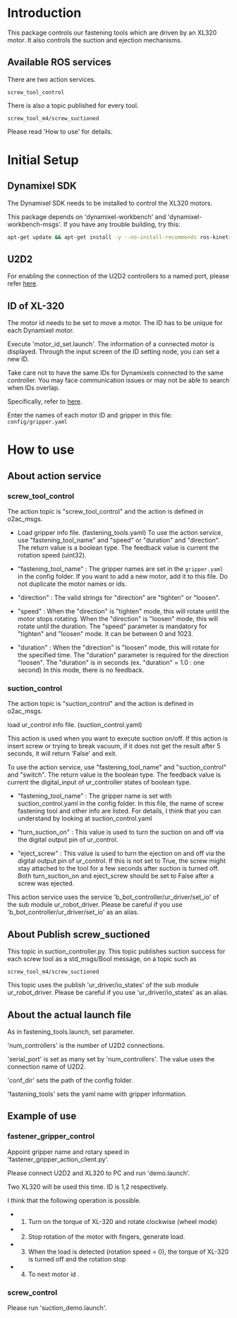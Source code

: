 # Introduction
This package controls our fastening tools which are driven by an XL320 motor. 
It also controls the suction and ejection mechanisms.

## Available ROS services
There are two action services.

```
screw_tool_control
```

There is also a topic published for every tool.

```
screw_tool_m4/screw_suctioned
```

Please read 'How to use' for details. 

# Initial Setup
## Dynamixel SDK

The Dynamixel SDK needs to be installed to control the XL320 motors.

This package depends on 'dynamixel-workbench' and 'dynamixel-workbench-msgs'. If you have any trouble building, try this:
```bash
apt-get update && apt-get install -y --no-install-recommends ros-kinetic-dynamixel-sdk
```

## U2D2

For enabling the connection of the U2D2 controllers to a named port, please refer [here](https://gitlab.com/o2ac/ur-o2ac/blob/develop/udev-rules.md).

## ID of XL-320

The motor id needs to be set to move a motor. The ID has to be unique for each Dynamixel motor.

Execute 'motor_id_set.launch'.
The information of a connected motor is displayed.
Through the input screen of the ID setting node, you can set a new ID.

Take care not to have the same IDs for Dynamixels connected to the same controller. You may face communication issues or may not be able to search when IDs overlap.

Specifically, refer to [here](http://support.robotis.com/en/product/actuator/dynamixel_x/xl_series/xl-320.htm#Actuator_Address_03).

Enter the names of each motor ID and gripper in this file: `config/gripper.yaml`

# How to use
## About action service

### screw_tool_control

The action topic is "screw_tool_control" and the action is defined in o2ac_msgs.

- Load gripper info file. (fastening_tools.yaml)
To use the action service, use "fastening_tool_name" and "speed" or "duration" and "direction".
The return value is a boolean type.
The feedback value is current the rotation speed (uint32).

- "fastening_tool_name" : 
The gripper names are set in the `gripper.yaml` in the config folder.
If you want to add a new motor, add it to this file.
Do not duplicate the motor names or ids.

- "direction" : 
The valid strings for "direction" are "tighten" or "loosen".

- "speed" : 
When the "direction" is "tighten" mode, this will rotate until the motor stops rotating.
When the "direction" is "loosen" mode, this will rotate until the duration.
The "speed" parameter is mandatory for "tighten" and "loosen" mode.
It can be between 0 and 1023.

- "duration" : 
When the "direction" is "loosen" mode, this will rotate for the specified time.
The "duration" parameter is required for the direction "loosen".
The "duration" is in seconds (ex. "duration" = 1.0 : one second) 
In this mode, there is no feedback.

### suction_control

The action topic is "suction_control" and the action is defined in o2ac_msgs.

load ur_control info file. (suction_control.yaml)

This action is used when you want to execute suction on/off.
If this action is insert screw or trying to break vacuum, if it does not get the result after 5 seconds, it will return 'False' and exit.

To use the action service, use "fastening_tool_name" and "suction_control" and "switch".
The return value is the boolean type.
The feedback value is current the digital_input of ur_controller states of boolean type.

- "fastening_tool_name" : 
The gripper name is set with suction_control.yaml in the config folder.
In this file, the name of screw fastening tool and other info are listed.
For details, I think that you can understand by looking at suction_control.yaml

- "turn_suction_on" :
This value is used to turn the suction on and off via the digital output pin of ur_control.

- "eject_screw" :
This value is used to turn the ejection on and off via the digital output pin of ur_control. If this is not set to True, the screw might stay attached to the tool for a few seconds after suction is turned off. Both turn_suction_on and eject_screw should be set to False after a screw was ejected.

This action service uses the service 'b_bot_controller/ur_driver/set_io' of the sub module ur_robot_driver.
Please be careful if you use 'b_bot_controller/ur_driver/set_io' as an alias.

## About Publish screw_suctioned

This topic in suction_controller.py.
This topic publishes suction success for each screw tool as a std_msgs/Bool message, on a topic such as 

```
screw_tool_m4/screw_suctioned
```

This topic uses the publish 'ur_driver/io_states' of the sub module ur_robot_driver.
Please be careful if you use 'ur_driver/io_states' as an alias.


## About the actual launch file

As in fastening_tools.launch, set parameter.

'num_controllers' is the number of U2D2 connections.

'serial_port' is set as many set by 'num_controllers'. 
The value uses the connection name of U2D2.

'conf_dir' sets the path of the config folder.

'fastening_tools' sets the yaml name with gripper information.


## Example of use
### fastener_gripper_control 

Appoint gripper name and rotary speed in 'fastener_gripper_action_client.py'.

Please connect U2D2 and XL320 to PC and run 'demo.launch'.

Two XL320 will be used this time.
ID is 1,2 respectively.

I think that the following operation is possible.

- 1. Turn on the torque of XL-320 and rotate clockwise (wheel mode)
- 2. Stop rotation of the motor with fingers, generate load.
- 3. When the load is detected (rotation speed = 0), the torque of XL-320 is turned off and the rotation stop
- 4. To next motor id .


### screw_control

Please run 'suction_demo.launch'.


